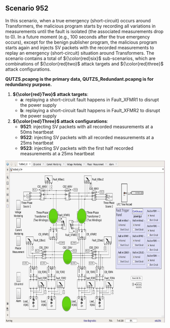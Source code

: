## Scenario 952
In this scenario,  when a true emergency (short-circuit) occurs around Transformers, the malicious program starts by recording all variations in measurements until the fault is isolated (the associated measurements drop to 0). In a future moment (e.g., 100 seconds after the true emergency occurs), except for the benign publisher program, the malicious program starts again and injects SV packets with the recorded measurements to replay an emergency (short-circuit) situation around Transformers. The scenario contains a total of ${\color{red}six}$ sub-scenarios, which are combinations of ${\color{red}two}$ attack targets and ${\color{red}three}$ attack configurations.

**QUTZS.pcapng is the primary data, QUTZS_Redundant.pcapng is for redundancy purpose.**

1. **${\color{red}Two}$ attack targets**: 
   - **a**: replaying a short-circuit fault happens in Fault_XFMR1 to disrupt the power supply
   - **b**: replaying a short-circuit fault happens in Fault_XFMR2 to disrupt the power supply
2. **${\color{red}Three}$ attack configurations**:
   - **9521**: injecting SV packets with all recorded measurements at a 50ms heartbeat
   - **9522**: injecting SV packets with all recorded measurements at a 25ms heartbeat
   - **9523**: injecting SV packets with the first half recorded measurements at a 25ms heartbeat

<img src="https://github.com/CSCRC-SCREED/QUT-ZSS-2023-SV/blob/main/Datasets/PrimaryPlant.jpg" alt="" width="800" height="510" />